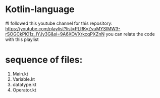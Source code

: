 # Kotlin-language

#I followed this youtube channel for this repository: https://youtube.com/playlist?list=PLRKyZvuMYSIMW3-rSOGCkPlO1z_IYJy3G&si=9A6XOVXrkcqPXZnN 
 you can relate the code with this playlist

 # sequence of files:
 1. Main.kt
 2. Variable.kt
 3. datatype.kt
 4. Operator.kt
    
